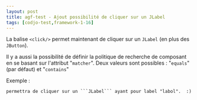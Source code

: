 ```yaml
---
layout: post
title: agf-test - Ajout possibilité de cliquer sur un JLabel
tags: [codjo-test,framework-1-16]
---
```

La balise ```<click/>``` permet maintenant de cliquer sur un ```JLabel``` (en plus des ```JButton```).

Il y a aussi la possibilité de définir la politique de recherche de composant en se basant sur l'attribut "```matcher```". Deux valeurs sont possibles : "```equals```" (par défaut) et "```contains```"

Exemple : 
```xml
permettra de cliquer sur un ```JLabel``` ayant pour label "labol".  :)
